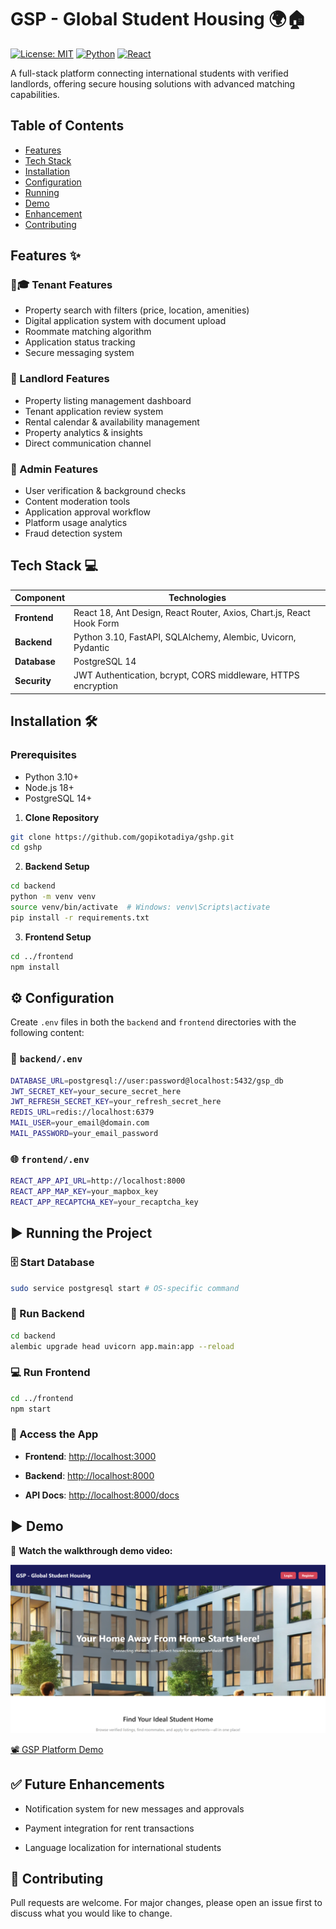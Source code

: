 # GSP - Global Student Housing 🌍🏠
[![License: MIT](https://img.shields.io/badge/License-MIT-blue.svg)](https://opensource.org/licenses/MIT)
[![Python](https://img.shields.io/badge/Python-3.10%2B-blue)](https://python.org)
[![React](https://img.shields.io/badge/React-18%2B-blue)](https://react.dev)

A full-stack platform connecting international students with verified landlords, offering secure housing solutions with advanced matching capabilities.

## Table of Contents
- [Features](#features-)
- [Tech Stack](#tech-stack-)
- [Installation](#installation-)
- [Configuration](#configuration-)
- [Running](#running-)
- [Demo](#demo-)
- [Enhancement](#future-enhancements-)
- [Contributing](#contributing-)

## Features ✨

### 👨🎓 Tenant Features
- Property search with filters (price, location, amenities)
- Digital application system with document upload
- Roommate matching algorithm
- Application status tracking
- Secure messaging system

### 👔 Landlord Features
- Property listing management dashboard
- Tenant application review system
- Rental calendar & availability management
- Property analytics & insights
- Direct communication channel

### 👮 Admin Features
- User verification & background checks
- Content moderation tools
- Application approval workflow
- Platform usage analytics
- Fraud detection system

## Tech Stack 💻

| Component | Technologies |
|--|--|
| **Frontend** | React 18, Ant Design, React Router, Axios, Chart.js, React Hook Form  |
| **Backend** | Python 3.10, FastAPI, SQLAlchemy, Alembic, Uvicorn, Pydantic  |
| **Database** | PostgreSQL 14  |
| **Security** | JWT Authentication, bcrypt, CORS middleware, HTTPS encryption  |

## Installation 🛠️

### Prerequisites
- Python 3.10+
- Node.js 18+
- PostgreSQL 14+

1. **Clone Repository**
```bash
git clone https://github.com/gopikotadiya/gshp.git
cd gshp
```

2. **Backend Setup**
```bash
cd backend
python -m venv venv
source venv/bin/activate  # Windows: venv\Scripts\activate
pip install -r requirements.txt
```

3. **Frontend Setup**
```bash
cd ../frontend
npm install
```

## ⚙️ Configuration

Create `.env` files in both the `backend` and `frontend` directories with the following content:

### 🔐 `backend/.env`

```bash
DATABASE_URL=postgresql://user:password@localhost:5432/gsp_db
JWT_SECRET_KEY=your_secure_secret_here
JWT_REFRESH_SECRET_KEY=your_refresh_secret_here
REDIS_URL=redis://localhost:6379
MAIL_USER=your_email@domain.com
MAIL_PASSWORD=your_email_password
```

### 🌐 `frontend/.env`


```bash 
REACT_APP_API_URL=http://localhost:8000
REACT_APP_MAP_KEY=your_mapbox_key
REACT_APP_RECAPTCHA_KEY=your_recaptcha_key
``` 

## ▶️ Running the Project

### 🗄️ Start Database

```bash
sudo service postgresql start # OS-specific command
```

### 🚀 Run Backend

```bash
cd backend
alembic upgrade head uvicorn app.main:app --reload
``` 


### 💻 Run Frontend

```bash
cd ../frontend
npm start
``` 


### 🔗 Access the App

-   **Frontend**: [http://localhost:3000](http://localhost:3000)
    
-   **Backend**: [http://localhost:8000](http://localhost:8000)
    
-   **API Docs**: [http://localhost:8000/docs](http://localhost:8000/docs)
    


## ▶️ Demo
🎥 **Watch the walkthrough demo video:**  

![alt text](image.png)

[📽️ GSP Platform Demo](demo/Project%20Demo.mp4)

## ✅ Future Enhancements

-   Notification system for new messages and approvals
    
-   Payment integration for rent transactions
    
-   Language localization for international students


## 🤝 Contributing

Pull requests are welcome. For major changes, please open an issue first to discuss what you would like to change.